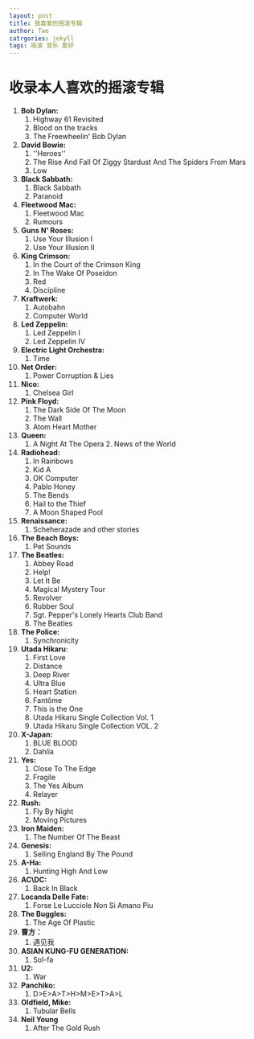 ```yaml
---
layout: post
title: 我喜爱的摇滚专辑
author: Two
catrgories: jekyll
tags: 摇滚 音乐 爱好
---
```


# 收录本人喜欢的摇滚专辑

1. **Bob Dylan:**
    1. Highway 61 Revisited
    2. Blood on the tracks
    3. The Freewheelin' Bob Dylan
2. **David Bowie:**
    1. ''Heroes''
    2. The Rise And Fall Of Ziggy Stardust And The Spiders From Mars
    3. Low
3. **Black Sabbath:**
    1. Black Sabbath
    2. Paranoid
4. **Fleetwood Mac:**
    1. Fleetwood Mac
    2. Rumours
5. **Guns N' Roses:**
    1. Use Your Illusion I
    2. Use Your Illusion II
6. **King Crimson:**
    1. In the Court of the Crimson King
    2. In The Wake Of Poseidon
    3. Red
    4. Discipline
7. **Kraftwerk:**
    1. Autobahn
    2. Computer World
8. **Led Zeppelin:**
    1. Led Zeppelin I
    2. Led Zeppelin IV
9. **Electric Light Orchestra:**
    1. Time
10. **Net Order:**
    1. Power Corruption & Lies
11. **Nico:**
    1. Chelsea Girl
12. **Pink Floyd:**
    1. The Dark Side Of The Moon
    2. The Wall
    3. Atom Heart Mother
13. **Queen:**
    1. A Night At The Opera
        2. News of the World
14. **Radiohead:**
    1. In Rainbows
    2. Kid A
    3. OK Computer
    4. Pablo Honey
    5. The Bends
    6. Hail to the Thief
    7. A Moon Shaped Pool
15. **Renaissance:**
    1. Scheherazade and other stories
16. **The Beach Boys:**
    1. Pet Sounds
17. **The Beatles:**
    1. Abbey Road
    2. Help!
    3. Let It Be
    4. Magical Mystery Tour
    5. Revolver
    6. Rubber Soul
    7. Sgt. Pepper's Lonely Hearts Club Band
    8. The Beatles
18. **The Police:**
    1. Synchronicity
19. **Utada Hikaru**:
    1. First Love
    2. Distance
    3. Deep River
    4. Ultra Blue
    5. Heart Station
    6. Fantôme
    7. This is the One
    8. Utada Hikaru Single Collection Vol. 1
    9. Utada Hikaru Single Collection VOL. 2
20. **X-Japan:**
    1. BLUE BLOOD
    2. Dahlia
21. **Yes:**
    1. Close To The Edge
    2. Fragile
    3. The Yes Album
    4. Relayer
22. **Rush:**
    1. Fly By Night
    2. Moving Pictures
23. **Iron Maiden:**
    1. The Number Of The Beast
24. **Genesis:**
    1. Selling England By The Pound
25. **A-Ha:**
    1. Hunting High And Low
26. **AC\DC:**
    1. Back In Black
27. **Locanda Delle Fate:**
    1. Forse Le Lucciole Non Si Amano Piu
28. **The Buggles:**
    1. The Age Of Plastic
29. **曹方：**
    1. 遇见我
30. **ASIAN KUNG-FU GENERATION:**
    1. Sol-fa
31. **U2:**
    1. War
32. **Panchiko:**
    1. D>E>A>T>H>M>E>T>A>L
33. **Oldfield, Mike:**
    1. Tubular Bells
34. **Neil Young**
    1. After The Gold Rush
